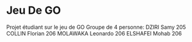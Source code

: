 # Jeu De GO
Projet étudiant sur le jeu de GO
Groupe de 4 personne:
DZIRI Samy 205
COLLIN Florian 206
MOLAWAKA Leonardo 206
ELSHAFEI Mohab 206
